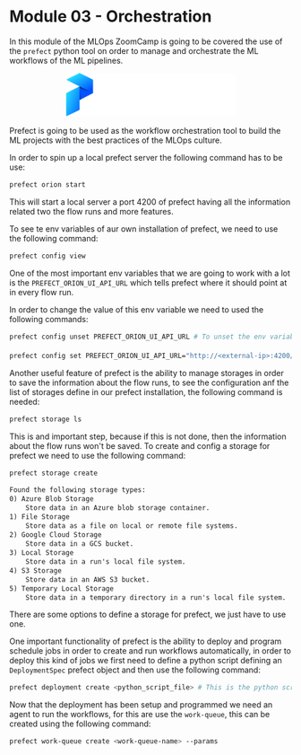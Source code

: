 # Module 03 - Orchestration
In this module of the MLOps ZoomCamp is going to be covered the use of the `prefect` python tool on order to manage and orchestrate the ML workflows of the ML pipelines.

<p align="center">
  <img src="../assets/imgs/prefect_logo.png" width=60%/>
</p>

Prefect is going to be used as the workflow orchestration tool to build the ML projects with the best practices of the MLOps culture.

In order to spin up a local prefect server the following command has to be use:
```bash 
prefect orion start
```
This will start a local server a port 4200 of prefect having all the information related two the flow runs and more features.

To see te env variables of aur own installation of prefect, we need to use the following command:
```bash 
prefect config view
```
One of the most important env variables that we are going to work with a lot is the `PREFECT_ORION_UI_API_URL` which tells prefect where it should point at in every flow run.

In order to change the value of this env variable we need to used the following commands:
```bash 
prefect config unset PREFECT_ORION_UI_API_URL # To unset the env variable

prefect config set PREFECT_ORION_UI_API_URL="http://<external-ip>:4200/api" # To set the env variable, to use an external server like an ec2 instance
```
Another useful feature of prefect is the ability to manage storages in order to save the information about the flow runs, to see the configuration anf the list of storages define in our prefect installation, the following command is needed:
```bash 
prefect storage ls
```
This is and important step, because if this is not done, then the information about the flow runs won't be saved. To create and config a storage for prefect we need to use the following command:
```bash 
prefect storage create 
```
```text
Found the following storage types:
0) Azure Blob Storage
    Store data in an Azure blob storage container.
1) File Storage
    Store data as a file on local or remote file systems.
2) Google Cloud Storage
    Store data in a GCS bucket.
3) Local Storage
    Store data in a run's local file system.
4) S3 Storage
    Store data in an AWS S3 bucket.
5) Temporary Local Storage
    Store data in a temporary directory in a run's local file system.
```
There are some options to define a storage for prefect, we just have to use one.

One important functionality of prefect is the ability to deploy and program schedule jobs in order to create and run workflows automatically, in order to deploy this kind of jobs we first need to define a python script defining an `DeploymentSpec` prefect object and then use the following command:
```bash
prefect deployment create <python_script_file> # This is the python scripts where the <DeploymentSpec> was define
```
Now that the deployment has been setup and programmed we need an agent to run the workflows, for this are use the `work-queue`, this can be created using the following command:
```bash 
prefect work-queue create <work-queue-name> --params
```